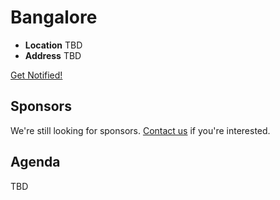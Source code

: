 # Bangalore

* **Location** TBD
* **Address** TBD

<a class="button" href="https://docs.google.com/a/linuxfoundation.org/forms/d/1VuGLKcWJDi2wtfcgJvgzvarkYnedJSeaimnRIuCGQq8/viewform">Get Notified!</a>

## Sponsors

We're still looking for sponsors. <a href="mailto:tbenzies@linuxfoundation.org?subject=Node.js%20Live%20Sponsorship">Contact us</a> if you're interested.

## Agenda

TBD